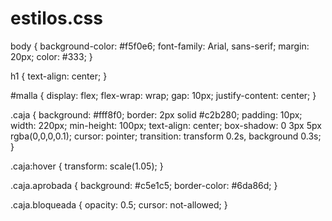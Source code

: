 # estilos.css
body {
    background-color: #f5f0e6;
    font-family: Arial, sans-serif;
    margin: 20px;
    color: #333;
}

h1 {
    text-align: center;
}

#malla {
    display: flex;
    flex-wrap: wrap;
    gap: 10px;
    justify-content: center;
}

.caja {
    background: #fff8f0;
    border: 2px solid #c2b280;
    padding: 10px;
    width: 220px;
    min-height: 100px;
    text-align: center;
    box-shadow: 0 3px 5px rgba(0,0,0,0.1);
    cursor: pointer;
    transition: transform 0.2s, background 0.3s;
}

.caja:hover {
    transform: scale(1.05);
}

.caja.aprobada {
    background: #c5e1c5;
    border-color: #6da86d;
}

.caja.bloqueada {
    opacity: 0.5;
    cursor: not-allowed;
}
